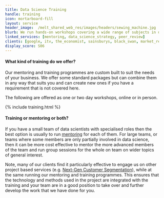 ```yaml
---
title: Data Science Training
handle: training
icon: mortarboard-fill
layout: service
header_image:  /melt_shared_web_res/images/headers/sewing_machine.jpg
blurb: We run hands-on workshops covering a wide range of subjects in data science from machine learning and NLP to advanced statistical modelling.
linked_services: [mentoring, data_science_strategy, peer_review]
clients: [google, itv, the_economist, sainsburys, black_swan, market_research_society, unidays, birkbeck_college, annalect, beauhurst, redshift]
display_score: S06
---
```


#### What kind of training do we offer?

Our mentoring and training programmes are custom built to suit the needs of your business. We offer some standard packages but can combine them in any way that suits you and can create new ones if you have a requirement that is not covered here.

The following are offered as one or two day workshops, online or in person.

{% include training.html %}
<br>

#### Training or mentoring or both?

If you have a small team of data scientists with specialised roles then the best option is usually to run [mentoring](/services/mentoring) for each of them. For large teams, or teams where some members are only partially involved in data science, then it can be more cost effective to mentor the more advanced members of the team and run group sessions for the whole on team on wider topics of general interest.

Note, many of our clients find it particularly effective to engage us on other project based services (e.g. [Next-Gen Customer Segmentation](/services/customer_segmentation)), while at the same running our mentoring and training programmes. This ensures that the technology and methods used in the project are integrated with the training and your team are in a good position to take over and further develop the work that we have done for you.
